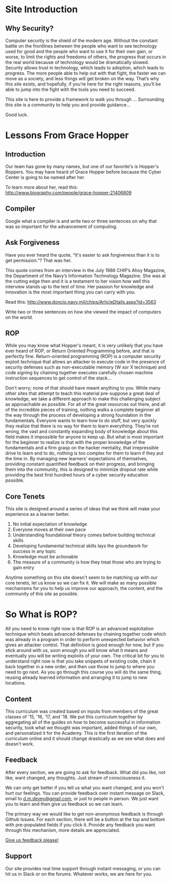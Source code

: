 # Site Introduction
## Why Security?

Computer security is the shield of the modern age. Without the constant battle on the frontlines between the people who want to see technology used for good and the people who want to use it for their own gain, or worse, to limit the rights and freedoms of others, the progress that occurs in the real world because of technology would be dramatically slowed. Security allows trust in technology, which leads to adoption, which leads to progress. The more people able to help out with that fight, the faster we can move as a society, and less things will get broken on the way. That’s why this site exists, and hopefully, if you’re here for the right reasons, you’ll be able to jump into the fight with the tools you need to succeed. 

This site is here to provide a framework to walk you through ...
Surrounding this site is a community to help you and provide guidance...

Good luck.

# Lessons From Grace Hopper
## Introduction
Our team has gone by many names, but one of our favorite's is Hopper's Roppers. You may have heard of Grace Hopper before because the Cyber Center is going to be named after her.

To learn more about her, read this: http://www.biography.com/people/grace-hopper-21406809

## Compiler
Google what a compiler is and write two or three sentences on why that was so important for the advancement of computing.

## Ask Forgiveness
Have you ever heard the quote, “It's easier to ask forgiveness than it is to get permission.”? That was her. 

This quote comes from an interview in the July 1986 CHIP’s Ahoy Magazine, the Department of the Navy’s Information Technology Magazine. She was at the cutting edge then and it is a testament to her vision how well this interview stands up to the test of time. Her passion for knowledge and innovation is the most important thing you can carry with you.

Read this: http://www.doncio.navy.mil/chips/ArticleDtails.aspx?id=3563

Write two or three sentences on how she viewed the impact of computers on the world.

## ROP
While you may know what Hopper's meant, it is very unlikely that you have ever heard of ROP, or Return Oriented Programming before, and that is perfectly fine. Return-oriented programming (ROP) is a computer security exploit technique that allows an attacker to execute code in the presence of security defenses such as non-executable memory (W xor X technique) and code signing by chaining together executes carefully chosen machine instruction sequences to get control of the stack...

Don't worry; none of that should have meant anything to you. While many other sites that attempt to teach this material pre-suppose a great deal of knowledge, we take a different approach to make this challenging subject as approachable as possible. For all of the great resources out there, and all of the incredible pieces of training, nothing walks a complete beginner all the way through the process of developing a strong foundation in the fundamentals. Everyone wants to learn how to do stuff, but very quickly they realize that there is no way for them to learn everything. They’re not wrong, the vast and constantly expanding body of knowledge about this field makes it impossible for anyone to keep up. But what is most important for the beginner to realize is that with the proper knowledge of the fundamentals and a firm grasp on the hacker mentality, that irrepressible drive to learn and to do, nothing is too complex for them to learn if they put the time in. By managing new learners’ expectations of themselves, providing constant quantified feedback on their progress, and bringing them into the community, this is designed to minimize dropout rate while providing the best first hundred hours of a cyber security education possible.

## Core Tenets
This site is designed around a series of ideas that we think will make your experience as a learner better. 

1. No initial expectation of knowledge
2. Everyone moves at their own pace
3. Understanding foundational theory comes before building technical skills
4. Developing fundamental technical skills lays the groundwork for success in any topic
5. Knowledge must be actionable
6. The measure of a community is how they treat those who are trying to gain entry

Anytime something on this site doesn't seem to be matching up with our core tenets, let us know so we can fix it. We will make as many possible mechanisms for you to help us improve our approach, the content, and the community of this site as possible. 

# So What is ROP?
All you need to know right now is that ROP is an advanced exploitation technique which beats advanced defenses by chaining together code which was already in a program in order to perform unexpected behavior which gives an attacker control. That definition is good enough for now, but if you stick around with us, soon enough you will know what it means and eventually you will be writing exploits of your own. The critical bit for you to understand right now is that you take snippets of existing code, chain it back together in a new order, and then use those to jump to where you need to go next. As you go through this course you will do the same thing, reusing already learned information and arranging it to jump to new locations. 


## Content
This curriculum was created based on inputs from members of the great classes of '15, '16, '17, and '18. We put this curriculum together by aggregating all of the guides on how to become successful in information security, took what we thought was important, added things of our own, and personalized it for the Academy. This is the first iteration of the curriculum online and it should change drastically as we see what does and doesn't work.

## Feedback

After every section, we are going to ask for feedback. What did you like, not like, want changed, any thoughts. Just stream of consciousness it. 

We can only get better if you tell us what you want changed, and you won't hurt our feelings. You can provide feedback over instant message on Slack, email to d.m.devey@gmail.com, or just to people in person. We just want you to learn and then give us feedback so we can learn.

The primary way we would like to get non-anonymous feedback is through Github Issues. For each section, there will be a button at the top and bottom with pre-populated fields if you click it. Provide any feedback you want through this mechanism, more details are appreciated.

[Give us feedback please!](https://github.com/SquidWorksDojo/training/issues/new?title=SiteIntro&body=Please%20provide%20as%20much%20detail%20as%20you%20can%20to%20make%20this%20course%20better!&labels=i2h)


## Support
Our site provides real time support through instant messaging, or you can hit us in Slack or on the forums. Whatever works, we are here for you.
